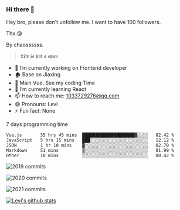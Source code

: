 ### Hi there 👋

Hey bro, please don't unfollow me. I want to have 100 followers.

Thx.😘

By chaossssss.

> 𝕷𝖎𝖋𝖊 𝖎𝖘 𝖇𝖚𝖙 𝖆 𝖘𝖕𝖆𝖓

- 🔭 I’m currently working on Frontend developer
- 🏚  Base on Jiaxing
- 🔨 Main Vue. See my coding Time
- 🌱 I’m currently learning React
- 📫 How to reach me: 1033729276@qq.com
- 😄 Pronouns: Levi
- ⚡ Fun fact: None


7 days programming time



<!--START_SECTION:waka-->
```text
Vue.js       35 hrs 45 mins  ████████████████████▓░░░░   82.42 % 
JavaScript   5 hrs 15 mins   ███░░░░░░░░░░░░░░░░░░░░░░   12.12 % 
JSON         1 hr 10 mins    ▓░░░░░░░░░░░░░░░░░░░░░░░░   02.70 % 
Markdown     51 mins         ▒░░░░░░░░░░░░░░░░░░░░░░░░   01.99 % 
Other        10 mins         ░░░░░░░░░░░░░░░░░░░░░░░░░   00.42 % 
```
<!--END_SECTION:waka-->


![2019 commits](https://i.bmp.ovh/imgs/2022/06/09/40ea8ef53dc6a071.png)

![2020 commits](https://i.bmp.ovh/imgs/2022/06/09/3d3f42d583997994.png)

![2021 commits](https://i.bmp.ovh/imgs/2022/06/09/be5c22a2f85ef63e.png)

[![Levi's github stats](https://github-readme-stats.vercel.app/api?username=chaossssss)](https://github.com/anuraghazra/github-readme-stats)
